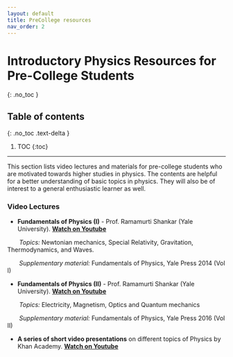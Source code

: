 ```yaml
---
layout: default
title: PreCollege resources
nav_order: 2
---
```

# Introductory Physics Resources for Pre-College Students
{: .no_toc }

## Table of contents
{: .no_toc .text-delta }

1. TOC
{:toc}

---
This section lists video lectures and materials for pre-college students who are motivated towards higher studies in physics. The contents are helpful for a better understanding of basic topics in physics. They will also be of  interest to a general enthusiastic learner as well.

### **Video Lectures**
- **Fundamentals of Physics (I)** - Prof. Ramamurti Shankar (Yale University).
[**Watch on Youtube**](https://www.youtube.com/playlist?list=PLFE3074A4CB751B2B)

&nbsp;&nbsp;&nbsp;&nbsp;&nbsp;&nbsp;
*Topics:* Newtonian mechanics, Special Relativity, Gravitation, Thermodynamics, and Waves.

&nbsp;&nbsp;&nbsp;&nbsp;&nbsp;&nbsp;
*Supplementary material:* Fundamentals of Physics, Yale Press 2014 (Vol I)

- **Fundamentals of Physics (II)** - Prof. Ramamurti Shankar (Yale University).
[**Watch on Youtube**](https://www.youtube.com/playlist?list=PLD07B2225BB40E582)

&nbsp;&nbsp;&nbsp;&nbsp;&nbsp;&nbsp;
*Topics:* Electricity, Magnetism, Optics and Quantum mechanics

&nbsp;&nbsp;&nbsp;&nbsp;&nbsp;&nbsp;
*Supplementary material:* Fundamentals of Physics, Yale Press 2016 (Vol II)

- **A series of short video presentations** on different topics of Physics by Khan Academy.
[**Watch on Youtube**](https://www.youtube.com/playlist?list=PLAD5B880806EBE0A4)
